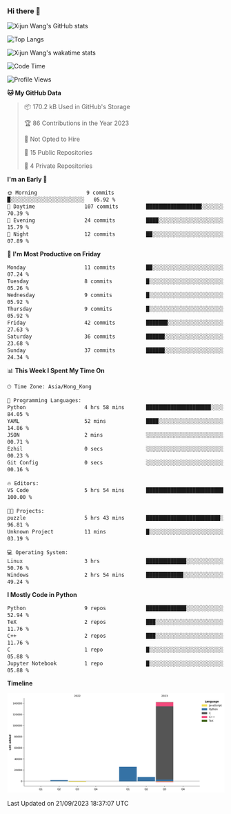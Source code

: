 ### Hi there 👋

![Xijun Wang's GitHub stats](https://github-readme-stats.vercel.app/api?username=kopper-xdu&show_icons=true&bg_color=00000000)

![Top Langs](https://github-readme-stats.vercel.app/api/top-langs/?username=kopper-xdu&size_weight=0.5&count_weight=0.5&exclude_repo=homepage,kopper-xdu.github.io&layout=compact)


![Xijun Wang's wakatime stats](https://github-readme-stats.vercel.app/api/wakatime?username=kopper)

<!--START_SECTION:waka-->
![Code Time](http://img.shields.io/badge/Code%20Time-101%20hrs%2043%20mins-blue)

![Profile Views](http://img.shields.io/badge/Profile%20Views-1-blue)

**🐱 My GitHub Data** 

> 📦 170.2 kB Used in GitHub's Storage 
 > 
> 🏆 86 Contributions in the Year 2023
 > 
> 🚫 Not Opted to Hire
 > 
> 📜 15 Public Repositories 
 > 
> 🔑 4 Private Repositories 
 > 
**I'm an Early 🐤** 

```text
🌞 Morning                9 commits           █░░░░░░░░░░░░░░░░░░░░░░░░   05.92 % 
🌆 Daytime                107 commits         ██████████████████░░░░░░░   70.39 % 
🌃 Evening                24 commits          ████░░░░░░░░░░░░░░░░░░░░░   15.79 % 
🌙 Night                  12 commits          ██░░░░░░░░░░░░░░░░░░░░░░░   07.89 % 
```
📅 **I'm Most Productive on Friday** 

```text
Monday                   11 commits          ██░░░░░░░░░░░░░░░░░░░░░░░   07.24 % 
Tuesday                  8 commits           █░░░░░░░░░░░░░░░░░░░░░░░░   05.26 % 
Wednesday                9 commits           █░░░░░░░░░░░░░░░░░░░░░░░░   05.92 % 
Thursday                 9 commits           █░░░░░░░░░░░░░░░░░░░░░░░░   05.92 % 
Friday                   42 commits          ███████░░░░░░░░░░░░░░░░░░   27.63 % 
Saturday                 36 commits          ██████░░░░░░░░░░░░░░░░░░░   23.68 % 
Sunday                   37 commits          ██████░░░░░░░░░░░░░░░░░░░   24.34 % 
```


📊 **This Week I Spent My Time On** 

```text
🕑︎ Time Zone: Asia/Hong_Kong

💬 Programming Languages: 
Python                   4 hrs 58 mins       █████████████████████░░░░   84.05 % 
YAML                     52 mins             ████░░░░░░░░░░░░░░░░░░░░░   14.86 % 
JSON                     2 mins              ░░░░░░░░░░░░░░░░░░░░░░░░░   00.71 % 
Ezhil                    0 secs              ░░░░░░░░░░░░░░░░░░░░░░░░░   00.23 % 
Git Config               0 secs              ░░░░░░░░░░░░░░░░░░░░░░░░░   00.16 % 

🔥 Editors: 
VS Code                  5 hrs 54 mins       █████████████████████████   100.00 % 

🐱‍💻 Projects: 
puzzle                   5 hrs 43 mins       ████████████████████████░   96.81 % 
Unknown Project          11 mins             █░░░░░░░░░░░░░░░░░░░░░░░░   03.19 % 

💻 Operating System: 
Linux                    3 hrs               █████████████░░░░░░░░░░░░   50.76 % 
Windows                  2 hrs 54 mins       ████████████░░░░░░░░░░░░░   49.24 % 
```

**I Mostly Code in Python** 

```text
Python                   9 repos             █████████████░░░░░░░░░░░░   52.94 % 
TeX                      2 repos             ███░░░░░░░░░░░░░░░░░░░░░░   11.76 % 
C++                      2 repos             ███░░░░░░░░░░░░░░░░░░░░░░   11.76 % 
C                        1 repo              █░░░░░░░░░░░░░░░░░░░░░░░░   05.88 % 
Jupyter Notebook         1 repo              █░░░░░░░░░░░░░░░░░░░░░░░░   05.88 % 
```



**Timeline**

![Lines of Code chart](https://raw.githubusercontent.com/kopper-xdu/kopper-xdu/main/assets/bar_graph.png)


 Last Updated on 21/09/2023 18:37:07 UTC
<!--END_SECTION:waka-->

<!--
**kopper-xdu/kopper-xdu** is a ✨ _special_ ✨ repository because its `README.md` (this file) appears on your GitHub profile.

Here are some ideas to get you started:

- 🔭 I’m currently working on ...
- 🌱 I’m currently learning ...
- 👯 I’m looking to collaborate on ...
- 🤔 I’m looking for help with ...
- 💬 Ask me about ...
- 📫 How to reach me: ...
- 😄 Pronouns: ...
- ⚡ Fun fact: ...
-->
